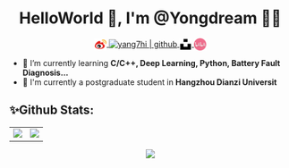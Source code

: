 <h1 align="center">HelloWorld 👋, I'm @Yongdream 🎯️🚀️</h1>
<!-- <h3 align="center">Welcome to my GitHub !</h3> -->


<p align="center">
  <a href="https://weibo.com/u/3927244243">
  <img align="center" alt="yang7hi | weibo" width="22px" src="https://github.com/Yongdream/Yongdream/blob/main/icon/wb.png" />
  </a> 
   <a href="https://github.com/Yongdream">
  <img align="center" alt="yang7hi | github" width="22px" src="https://raw.githubusercontent.com/rahuldkjain/github-profile-readme-generator/master/src/images/icons/Social/github.svg" />
  </a> 
  <a href="https://unsplash.com/@yang7hi">
  <img align="center" alt="yang7hi | github" width="22px" 
  src="https://github.com/Yongdream/Yongdream/blob/main/icon/Galaxy.svg" />
  </a>
  <a href="https://space.bilibili.com/273706320?spm_id_from=333.1007.0.0">
    <img align="center" alt="yang7hi | bilibili" width="22px" src="https://github.com/Yongdream/Yongdream/blob/main/icon/blbl.svg" />
  </a>
</p>


- 🌱 I’m currently learning **C/C++, Deep Learning, Python, Battery Fault Diagnosis...**
- 🔭 I'm currently a postgraduate student in **Hangzhou Dianzi Universit**
  
## ✨**Github Stats:**
<div align="center">
  <table>
    <tr>
      <td>
        <img src="https://github-readme-stats.vercel.app/api?username=Yongdream&hide=contribs,issues&line_height=23&hide_border=true" height="160">
      </td>
      <td>
        <img src="https://github-readme-stats.vercel.app/api/top-langs/?username=Yongdream&layout=compact&line_height=20&hide_border=true" height="160">
      </td>
    </tr>
  </table>
</div>

<p align='center'>
  <img src='https://capsule-render.vercel.app/api?type=rect&color=gradient&height=2.5'/>
</p>




